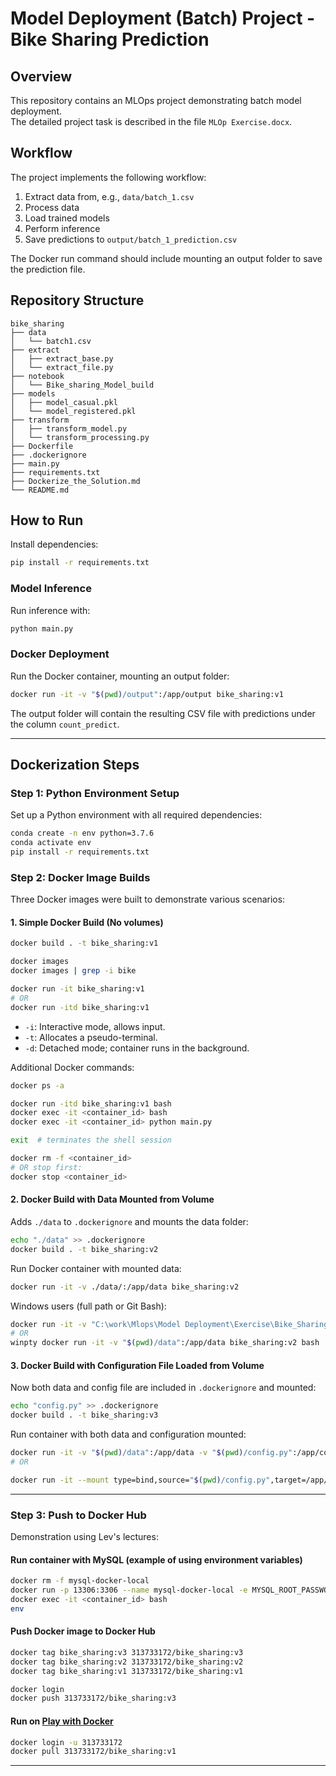 # Model Deployment (Batch) Project - Bike Sharing Prediction

## Overview

This repository contains an MLOps project demonstrating batch model deployment.  
The detailed project task is described in the file `MLOp Exercise.docx`.

## Workflow

The project implements the following workflow:

1. Extract data from, e.g., `data/batch_1.csv`
2. Process data
3. Load trained models
4. Perform inference
5. Save predictions to `output/batch_1_prediction.csv`

The Docker run command should include mounting an output folder to save the prediction file.

## Repository Structure

```
bike_sharing
├── data
│   └── batch1.csv
├── extract
│   ├── extract_base.py
│   └── extract_file.py    
├── notebook
│   └── Bike_sharing_Model_build
├── models
│   ├── model_casual.pkl
│   └── model_registered.pkl    
├── transform
│   ├── transform_model.py
│   └── transform_processing.py
├── Dockerfile
├── .dockerignore
├── main.py
├── requirements.txt
├── Dockerize_the_Solution.md
└── README.md
```

## How to Run

Install dependencies:
```bash
pip install -r requirements.txt
```

### Model Inference
Run inference with:
```bash
python main.py
```

### Docker Deployment

Run the Docker container, mounting an output folder:
```bash
docker run -it -v "$(pwd)/output":/app/output bike_sharing:v1
```

The output folder will contain the resulting CSV file with predictions under the column `count_predict`.

---

## Dockerization Steps

### Step 1: Python Environment Setup

Set up a Python environment with all required dependencies:

```bash
conda create -n env python=3.7.6
conda activate env
pip install -r requirements.txt
```

### Step 2: Docker Image Builds

Three Docker images were built to demonstrate various scenarios:

#### 1. Simple Docker Build (No volumes)

```bash
docker build . -t bike_sharing:v1

docker images
docker images | grep -i bike

docker run -it bike_sharing:v1
# OR
docker run -itd bike_sharing:v1
```

- `-i`: Interactive mode, allows input.
- `-t`: Allocates a pseudo-terminal.
- `-d`: Detached mode; container runs in the background.

Additional Docker commands:
```bash
docker ps -a

docker run -itd bike_sharing:v1 bash
docker exec -it <container_id> bash
docker exec -it <container_id> python main.py

exit  # terminates the shell session

docker rm -f <container_id>
# OR stop first:
docker stop <container_id>
```

#### 2. Docker Build with Data Mounted from Volume

Adds `./data` to `.dockerignore` and mounts the data folder:

```bash
echo "./data" >> .dockerignore
docker build . -t bike_sharing:v2
```

Run Docker container with mounted data:
```bash
docker run -it -v ./data/:/app/data bike_sharing:v2
```

Windows users (full path or Git Bash):
```bash
docker run -it -v "C:\work\Mlops\Model Deployment\Exercise\Bike_Sharing\data":/app/data bike_sharing:v2 bash
# OR
winpty docker run -it -v "$(pwd)/data":/app/data bike_sharing:v2 bash
```

#### 3. Docker Build with Configuration File Loaded from Volume

Now both data and config file are included in `.dockerignore` and mounted:

```bash
echo "config.py" >> .dockerignore
docker build . -t bike_sharing:v3
```

Run container with both data and configuration mounted:

```bash
docker run -it -v "$(pwd)/data":/app/data -v "$(pwd)/config.py":/app/config.py bike_sharing:v3 bash
# OR

docker run -it --mount type=bind,source="$(pwd)/config.py",target=/app/config.py bike_sharing:v3
```

---

### Step 3: Push to Docker Hub

Demonstration using Lev's lectures:

#### Run container with MySQL (example of using environment variables)

```bash
docker rm -f mysql-docker-local
docker run -p 13306:3306 --name mysql-docker-local -e MYSQL_ROOT_PASSWORD=Password -d mysql:latest
docker exec -it <container_id> bash
env
```

#### Push Docker image to Docker Hub

```bash
docker tag bike_sharing:v3 313733172/bike_sharing:v3
docker tag bike_sharing:v2 313733172/bike_sharing:v2
docker tag bike_sharing:v1 313733172/bike_sharing:v1

docker login
docker push 313733172/bike_sharing:v3
```

#### Run on [Play with Docker](https://labs.play-with-docker.com/)

```bash
docker login -u 313733172
docker pull 313733172/bike_sharing:v1
```

---